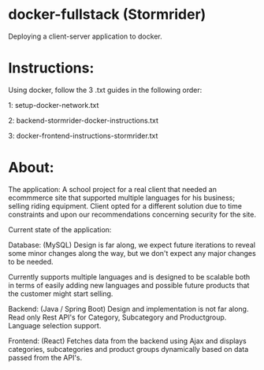 # docker-fullstack (Stormrider)

Deploying a client-server application to docker.

# Instructions:
Using docker, follow the 3 .txt guides in the following order:

1: setup-docker-network.txt

2: backend-stormrider-docker-instructions.txt

3: docker-frontend-instructions-stormrider.txt


# About:

The application:
A school project for a real client that needed an ecommmerce site that supported multiple languages for his business; selling riding equipment. 
Client opted for a different solution due to time constraints and upon our recommendations concerning security for the site. 

Current state of the application:

Database: (MySQL)
Design is far along, we expect future iterations to reveal some minor changes along the way, but we don't expect any major changes to be needed.

Currently supports multiple languages and is designed to be scalable both in terms of easily adding new languages and possible future products that the customer might start selling. 

Backend: 
(Java / Spring Boot)
Design and implementation is not far along.
Read only Rest API's for Category, Subcategory and Productgroup. 
Language selection support. 

Frontend: (React)
Fetches data from the backend using Ajax and displays categories, subcategories and product groups dynamically based on data passed from the API's.


